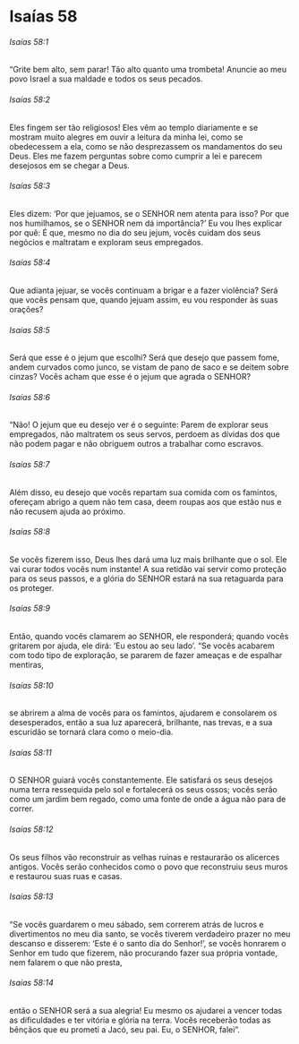 # Isaías 58

###### Isaías 58:1

“Grite bem alto, sem parar! Tão alto quanto uma trombeta! Anuncie ao meu povo Israel a sua maldade e todos os seus pecados.

###### Isaías 58:2

Eles fingem ser tão religiosos! Eles vêm ao templo diariamente e se mostram muito alegres em ouvir a leitura da minha lei, como se obedecessem a ela, como se não desprezassem os mandamentos do seu Deus. Eles me fazem perguntas sobre como cumprir a lei e parecem desejosos em se chegar a Deus.

###### Isaías 58:3

Eles dizem: ‘Por que jejuamos, se o SENHOR nem atenta para isso? Por que nos humilhamos, se o SENHOR nem dá importância?’ Eu vou lhes explicar por quê: É que, mesmo no dia do seu jejum, vocês cuidam dos seus negócios e maltratam e exploram seus empregados.

###### Isaías 58:4

Que adianta jejuar, se vocês continuam a brigar e a fazer violência? Será que vocês pensam que, quando jejuam assim, eu vou responder às suas orações?

###### Isaías 58:5

Será que esse é o jejum que escolhi? Será que desejo que passem fome, andem curvados como junco, se vistam de pano de saco e se deitem sobre cinzas? Vocês acham que esse é o jejum que agrada o SENHOR?

###### Isaías 58:6

“Não! O jejum que eu desejo ver é o seguinte: Parem de explorar seus empregados, não maltratem os seus servos, perdoem as dívidas dos que não podem pagar e não obriguem outros a trabalhar como escravos.

###### Isaías 58:7

Além disso, eu desejo que vocês repartam sua comida com os famintos, ofereçam abrigo a quem não tem casa, deem roupas aos que estão nus e não recusem ajuda ao próximo.

###### Isaías 58:8

Se vocês fizerem isso, Deus lhes dará uma luz mais brilhante que o sol. Ele vai curar todos vocês num instante! A sua retidão vai servir como proteção para os seus passos, e a glória do SENHOR estará na sua retaguarda para os proteger.

###### Isaías 58:9

Então, quando vocês clamarem ao SENHOR, ele responderá; quando vocês gritarem por ajuda, ele dirá: ‘Eu estou ao seu lado’. “Se vocês acabarem com todo tipo de exploração, se pararem de fazer ameaças e de espalhar mentiras,

###### Isaías 58:10

se abrirem a alma de vocês para os famintos, ajudarem e consolarem os desesperados, então a sua luz aparecerá, brilhante, nas trevas, e a sua escuridão se tornará clara como o meio-dia.

###### Isaías 58:11

O SENHOR guiará vocês constantemente. Ele satisfará os seus desejos numa terra ressequida pelo sol e fortalecerá os seus ossos; vocês serão como um jardim bem regado, como uma fonte de onde a água não para de correr.

###### Isaías 58:12

Os seus filhos vão reconstruir as velhas ruínas e restaurarão os alicerces antigos. Vocês serão conhecidos como o povo que reconstruiu seus muros e restaurou suas ruas e casas.

###### Isaías 58:13

“Se vocês guardarem o meu sábado, sem correrem atrás de lucros e divertimentos no meu dia santo, se vocês tiverem verdadeiro prazer no meu descanso e disserem: ‘Este é o santo dia do Senhor!’, se vocês honrarem o Senhor em tudo que fizerem, não procurando fazer sua própria vontade, nem falarem o que não presta,

###### Isaías 58:14

então o SENHOR será a sua alegria! Eu mesmo os ajudarei a vencer todas as dificuldades e ter vitória e glória na terra. Vocês receberão todas as bênçãos que eu prometi a Jacó, seu pai. Eu, o SENHOR, falei”.

